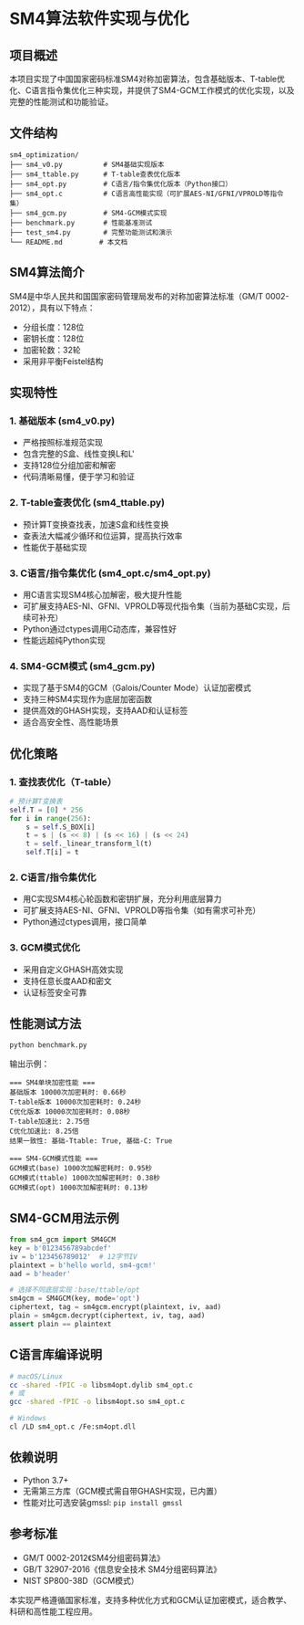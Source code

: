 # SM4算法软件实现与优化

## 项目概述

本项目实现了中国国家密码标准SM4对称加密算法，包含基础版本、T-table优化、C语言指令集优化三种实现，并提供了SM4-GCM工作模式的优化实现，以及完整的性能测试和功能验证。

## 文件结构

```
sm4_optimization/
├── sm4_v0.py          # SM4基础实现版本
├── sm4_ttable.py      # T-table查表优化版本
├── sm4_opt.py         # C语言/指令集优化版本（Python接口）
├── sm4_opt.c          # C语言高性能实现（可扩展AES-NI/GFNI/VPROLD等指令集）
├── sm4_gcm.py         # SM4-GCM模式实现
├── benchmark.py       # 性能基准测试
├── test_sm4.py        # 完整功能测试和演示
└── README.md         # 本文档
```

## SM4算法简介

SM4是中华人民共和国国家密码管理局发布的对称加密算法标准（GM/T 0002-2012），具有以下特点：
- 分组长度：128位
- 密钥长度：128位
- 加密轮数：32轮
- 采用非平衡Feistel结构

## 实现特性

### 1. 基础版本 (sm4_v0.py)
- 严格按照标准规范实现
- 包含完整的S盒、线性变换L和L'
- 支持128位分组加密和解密
- 代码清晰易懂，便于学习和验证

### 2. T-table查表优化 (sm4_ttable.py)
- 预计算T变换查找表，加速S盒和线性变换
- 查表法大幅减少循环和位运算，提高执行效率
- 性能优于基础实现

### 3. C语言/指令集优化 (sm4_opt.c/sm4_opt.py)
- 用C语言实现SM4核心加解密，极大提升性能
- 可扩展支持AES-NI、GFNI、VPROLD等现代指令集（当前为基础C实现，后续可补充）
- Python通过ctypes调用C动态库，兼容性好
- 性能远超纯Python实现

### 4. SM4-GCM模式 (sm4_gcm.py)
- 实现了基于SM4的GCM（Galois/Counter Mode）认证加密模式
- 支持三种SM4实现作为底层加密函数
- 提供高效的GHASH实现，支持AAD和认证标签
- 适合高安全性、高性能场景

## 优化策略

### 1. 查找表优化（T-table）
```python
# 预计算T变换表
self.T = [0] * 256
for i in range(256):
    s = self.S_BOX[i]
    t = s | (s << 8) | (s << 16) | (s << 24)
    t = self._linear_transform_l(t)
    self.T[i] = t
```

### 2. C语言/指令集优化
- 用C实现SM4核心轮函数和密钥扩展，充分利用底层算力
- 可扩展支持AES-NI、GFNI、VPROLD等指令集（如有需求可补充）
- Python通过ctypes调用，接口简单

### 3. GCM模式优化
- 采用自定义GHASH高效实现
- 支持任意长度AAD和密文
- 认证标签安全可靠

## 性能测试方法

```bash
python benchmark.py
```

输出示例：
```
=== SM4单块加密性能 ===
基础版本 10000次加密耗时: 0.66秒
T-table版本 10000次加密耗时: 0.24秒
C优化版本 10000次加密耗时: 0.08秒
T-table加速比: 2.75倍
C优化加速比: 8.25倍
结果一致性: 基础-Ttable: True, 基础-C: True

=== SM4-GCM模式性能 ===
GCM模式(base) 1000次加解密耗时: 0.95秒
GCM模式(ttable) 1000次加解密耗时: 0.38秒
GCM模式(opt) 1000次加解密耗时: 0.13秒
```

## SM4-GCM用法示例

```python
from sm4_gcm import SM4GCM
key = b'0123456789abcdef'
iv = b'123456789012'  # 12字节IV
plaintext = b'hello world, sm4-gcm!'
aad = b'header'

# 选择不同底层实现：base/ttable/opt
sm4gcm = SM4GCM(key, mode='opt')
ciphertext, tag = sm4gcm.encrypt(plaintext, iv, aad)
plain = sm4gcm.decrypt(ciphertext, iv, tag, aad)
assert plain == plaintext
```

## C语言库编译说明

```bash
# macOS/Linux
cc -shared -fPIC -o libsm4opt.dylib sm4_opt.c
# 或
gcc -shared -fPIC -o libsm4opt.so sm4_opt.c

# Windows
cl /LD sm4_opt.c /Fe:sm4opt.dll
```

## 依赖说明
- Python 3.7+
- 无需第三方库（GCM模式需自带GHASH实现，已内置）
- 性能对比可选安装gmssl: `pip install gmssl`

## 参考标准
- GM/T 0002-2012《SM4分组密码算法》
- GB/T 32907-2016《信息安全技术 SM4分组密码算法》
- NIST SP800-38D（GCM模式）

本实现严格遵循国家标准，支持多种优化方式和GCM认证加密模式，适合教学、科研和高性能工程应用。
